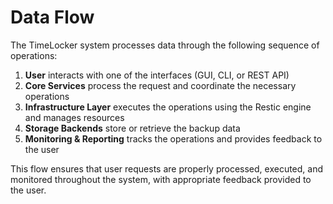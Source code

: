 # Data Flow

The TimeLocker system processes data through the following sequence of operations:

1. **User** interacts with one of the interfaces (GUI, CLI, or REST API)
2. **Core Services** process the request and coordinate the necessary operations
3. **Infrastructure Layer** executes the operations using the Restic engine and manages resources
4. **Storage Backends** store or retrieve the backup data
5. **Monitoring & Reporting** tracks the operations and provides feedback to the user

This flow ensures that user requests are properly processed, executed, and monitored throughout the system, with appropriate feedback provided to the user.